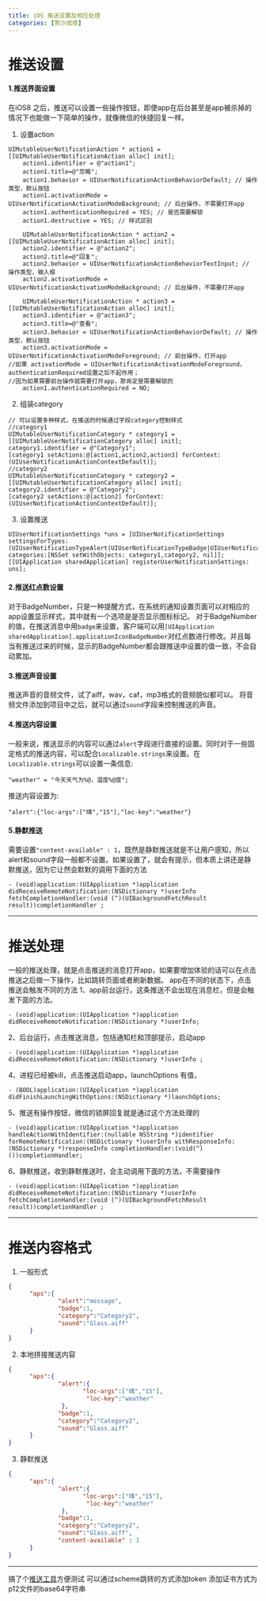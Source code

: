 ```yaml
---
title: iOS 推送设置及相应处理
categories: [聚沙成塔]
---
```


# 推送设置
#### 1.推送界面设置
在iOS8 之后，推送可以设置一些操作按钮，即使app在后台甚至是app被杀掉的情况下也能做一下简单的操作，就像微信的快捷回复一样。

1. 设置action

```objective_c
UIMutableUserNotificationAction * action1 = [[UIMutableUserNotificationAction alloc] init];
	action1.identifier = @"action1";
	action1.title=@"忽略";
	action1.behavior = UIUserNotificationActionBehaviorDefault; // 操作类型，默认按钮
	action1.activationMode = UIUserNotificationActivationModeBackground; // 后台操作，不需要打开app
	action1.authenticationRequired = YES; // 是否需要解锁
	action1.destructive = YES; // 样式区别

	UIMutableUserNotificationAction * action2 = [[UIMutableUserNotificationAction alloc] init];
	action2.identifier = @"action2";
	action2.title=@"回复";
	action2.behavior = UIUserNotificationActionBehaviorTextInput; // 操作类型，输入框
	action2.activationMode = UIUserNotificationActivationModeBackground; // 后台操作，不需要打开app

	UIMutableUserNotificationAction * action3 = [[UIMutableUserNotificationAction alloc] init];
	action3.identifier = @"action3";
	action3.title=@"查看";
	action3.behavior = UIUserNotificationActionBehaviorDefault; // 操作类型，默认按钮
	action3.activationMode = UIUserNotificationActivationModeForeground; // 前台操作，打开app
//如果 activationMode = UIUserNotificationActivationModeForeground，authenticationRequired设置之后不起作用；
//因为如果需要前台操作就需要打开app，那肯定是需要解锁的
	action1.authenticationRequired = NO;
```

2. 组装category

```objective_c
// 可以设置多种样式，在推送的时候通过字段category控制样式
//category1
UIMutableUserNotificationCategory * category1 = [[UIMutableUserNotificationCategory alloc] init];
category1.identifier = @"Category1";
[category1 setActions:@[action1,action2,action3] forContext:(UIUserNotificationActionContextDefault)];
//category2
UIMutableUserNotificationCategory * category2 = [[UIMutableUserNotificationCategory alloc] init];
category2.identifier = @"Category2";
[category2 setActions:@[action2] forContext:(UIUserNotificationActionContextDefault)];
```

3. 设置推送

```objective_c
UIUserNotificationSettings *uns = [UIUserNotificationSettings settingsForTypes:(UIUserNotificationTypeAlert|UIUserNotificationTypeBadge|UIUserNotificationTypeSound) categories:[NSSet setWithObjects: category1,category2, nil]];
[[UIApplication sharedApplication] registerUserNotificationSettings: uns];
```

#### 2.推送红点数设置
对于BadgeNumber，只是一种提醒方式，在系统的通知设置页面可以对相应的app设置显示样式，其中就有一个选项是是否显示图标标记。
对于BadgeNumber的值，在推送消息中用`badge`来设置，客户端可以用`[UIApplication sharedApplication].applicationIconBadgeNumber`对红点数进行修改。并且每当有推送过来的时候，显示的BadgeNumber都会跟推送中设置的值一致，不会自动累加。

#### 3.推送声音设置
推送声音的音频文件，试了aiff，wav，caf，mp3格式的音频貌似都可以。
将音频文件添加到项目中之后，就可以通过`sound`字段来控制推送的声音。

#### 4.推送内容设置
一般来说，推送显示的内容可以通过`alert`字段进行直接的设置。同时对于一些固定格式的推送内容，可以配合`Localizable.strings`来设置。在`Localizable.strings`可以设置一条信息:

```
"weather" = "今天天气为%@，温度%@度";
```
推送内容设置为:
```
"alert":{"loc-args":["晴","15"],"loc-key":"weather"}
```

#### 5.静默推送
需要设置`"content-available" : 1`，既然是静默推送就是不让用户感知，所以alert和sound字段一般都不设置。如果设置了，就会有提示，但本质上讲还是静默推送，因为它让然会默默的调用下面的方法

```objective_c
- (void)application:(UIApplication *)application didReceiveRemoteNotification:(NSDictionary *)userInfo fetchCompletionHandler:(void (^)(UIBackgroundFetchResult result))completionHandler ;
```
---

# 推送处理
一般的推送处理，就是点击推送的消息打开app，如果要增加体验的话可以在点击推送之后做一下操作，比如跳转页面或者刷新数据。
app在不同的状态下，点击推送会触发不同的方法
1、app前台运行，这条推送不会出现在消息栏，但是会触发下面的方法。

```objective_c
- (void)application:(UIApplication *)application didReceiveRemoteNotification:(NSDictionary *)userInfo;
```
2、后台运行，点击推送消息，包括通知栏和顶部提示，启动app

```objective_c
- (void)application:(UIApplication *)application didReceiveRemoteNotification:(NSDictionary *)userInfo ;
```

4、进程已经被kill，点击推送启动app，launchOptions 有值，

```objective_c
- (BOOL)application:(UIApplication *)application didFinishLaunchingWithOptions:(NSDictionary *)launchOptions;
```

5、推送有操作按钮，微信的锁屏回复就是通过这个方法处理的

```objective_c
- (void)application:(UIApplication *)application handleActionWithIdentifier:(nullable NSString *)identifier forRemoteNotification:(NSDictionary *)userInfo withResponseInfo:(NSDictionary *)responseInfo completionHandler:(void(^)())completionHandler;
```

6、静默推送，收到静默推送时，会主动调用下面的方法，不需要操作

```objective_c
- (void)application:(UIApplication *)application didReceiveRemoteNotification:(NSDictionary *)userInfo fetchCompletionHandler:(void (^)(UIBackgroundFetchResult result))completionHandler ;
```
---
# 推送内容格式
1. 一般形式
```json
{
      "aps":{
              "alert":"message",
              "badge":1,
              "category":"Category2",
              "sound":"Glass.aiff"
      }
}
```
2. 本地拼接推送内容
```json
{
      "aps":{
              "alert":{
                     "loc-args":["晴","15"],
                      "loc-key":"weather"
               },
              "badge":1,
              "category":"Category2",
              "sound":"Glass.aiff"
      }
}
```
3. 静默推送
```json
{
      "aps":{
              "alert":{
                     "loc-args":["晴","15"],
                      "loc-key":"weather"
               },
              "badge":1,
              "category":"Category2",
              "sound":"Glass.aiff",
              "content-available" : 1
      }
}
```

---


搞了个[推送工具](https://github.com/DullDevil/PushTest)方便测试
可以通过scheme跳转的方式添加token
添加证书方式为p12文件的base64字符串
